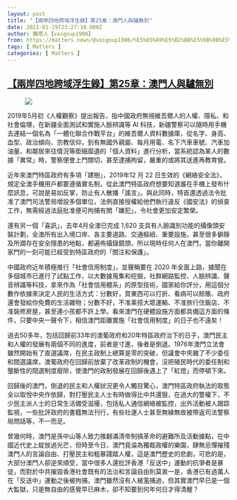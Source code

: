 ```yaml
---
layout: post
title: "【兩岸四地跨域浮生錄】第25章：澳門人與驢無別"
date: 2021-01-19T23:27:10.000Z
author: 鐵塔人【vaigoup1906】
from: https://matters.news/@vaigoup1906/%E5%85%A9%E5%B2%B8%E5%9B%9B%E5%9C%B0%E8%B7%A8%E5%9F%9F%E6%B5%AE%E7%94%9F%E9%8C%84-%E7%AC%AC25%E7%AB%A0-%E6%BE%B3%E9%96%80%E4%BA%BA%E8%88%87%E9%A9%A2%E7%84%A1%E5%88%A5-bafyreidnml4tg4f5usy6cqqn5wfv6c4xqv6s4wxuxtoopovd47rbmz2mum
tags: [ Matters ]
categories: [ Matters ]
---
```

<!--1611098830000-->
[【兩岸四地跨域浮生錄】第25章：澳門人與驢無別](https://matters.news/@vaigoup1906/%E5%85%A9%E5%B2%B8%E5%9B%9B%E5%9C%B0%E8%B7%A8%E5%9F%9F%E6%B5%AE%E7%94%9F%E9%8C%84-%E7%AC%AC25%E7%AB%A0-%E6%BE%B3%E9%96%80%E4%BA%BA%E8%88%87%E9%A9%A2%E7%84%A1%E5%88%A5-bafyreidnml4tg4f5usy6cqqn5wfv6c4xqv6s4wxuxtoopovd47rbmz2mum)
------

<div>
<figure class="image"><img src="https://assets.matters.news/embed/16b9e9d5-ed9a-4f83-898f-a8b49c76da4c.jpeg" data-asset-id="16b9e9d5-ed9a-4f83-898f-a8b49c76da4c" referrerpolicy="no-referrer"><figcaption><span></span></figcaption></figure><p>2019年5月初《人權觀察》提出報告，指中國政府無視維吾爾人的人權、隱私、和社會倫理，在新疆全面測試和實施人臉辨識等 AI 科技，新疆警察可以隨時用手機去連結一個名為「一體化聯合作戰平台」的維吾爾人資料數據庫，從名字、身高、血型、政治傾向、宗教信仰，到有無國外親屬、每月用電、名下汽車車號、汽車加油量、和鄰居來往情況等鉅細靡遺的「個人資料」進行分析，當系統認為某人的數據「異常」時，警察便會上門關切，甚至逮捕拘留，嚴重的或將其送進再教育營。</p><p>近年來澳門特區政府有多項「建樹」，2019年12 月 22 日生效的《網絡安全法》，規定全澳手機用戶都要遵循實名制，從此澳門特區政府想要知道誰在手機上發布什麼訊息，可說是易如反掌，防止有人散播「謠言」。與此同時，特首還透過法令批准了澳門司法警局增設多個單位，法例直接授權給他們執行違反《國安法》的偵查工作，無需經過法庭批准便可拘捕有關「嫌犯」，令社會更加安定繁榮。</p><p>還有另一個「喜訊」，去年4月全澳已完成 1,620 支具有人臉識別功能的攝像頭安裝計劃，全澳所有出入境口岸、各主要道路、交通樞紐、重要設施，甚至很多僻靜及所謂存在安全隱患的地點，都遍佈攝錄鏡頭，所以現時任何人在澳門，當你離開家門的一刻可能已經受到特區政府的「關注和保護」。</p><p>中國政府近年積極推行「社會信用制度」，並聲稱要在 2020 年全面上路，據聞在多個城市已進行了試點工作，以大數據蒐集和挖掘，社群網路監控、人臉辨識、聲音辨識等科技，拿來作為「社會信用體系」的原型技術，國家給你評分，用這個分數作依據來決定人民的生活方式：分數好，買東西可以打折、看病可以賒賬、政府還會發給你免費的生活雜物；分數不好，不准乘搭大眾運輸、不准旅行住飯店、不准裝修房屋，甚至連小孩都不許上學。看來澳門在硬體設施方面都具備這方面的條件，只要中央一聲令下，相信澳門距離實施「社會信用制度」的日子也不遠矣！</p><p>過去50多年，包括回歸前33年的澳葡政府和20年特區政府治下的日子，澳門民主和人權的發展有兩個不同的進度，前者是寸進，後者是倒退。1976年澳門立法會雖然開始有了直選議席，在民主政制上總算是零的突破，但議會中夾雜了不少委任和間選議席，澳葡政府在回歸前放棄了改革政制的機會，沒把殖民時代的委任制和壟斷性的間選制度廢除，使澳門的政制發展在回歸後遇上了「紅燈」而停頓下來。</p><p>回歸後的澳門，倒退的民主和人權狀況更令人觸目驚心，澳門特區政府執法的取態全以取悅中央作依歸，對打壓民主人士有時做得比中共還狠，在過大的警權下，不少民主派人士的日常生活備受滋擾，包括私人通信網絡被監控，出外活動被人跟踪監視，一些批評政府的書籍無法刊行，有些社運人士甚至無緣無故被帶返司法警察局問話等，不一而足。</p><p>曾幾何時，澳門是孫中山等人致力推翻滿清帝制搞革命的避難所及活動據點，在中國近代史上綻放過光芒，但時至今日，澳門竟淪為獨裁政權的樂園，肆無忌憚摧殘澳門人的言論自由、打壓民主和粗暴踐踏人權，這是澳門歷史的悲劇，可悲的是，大部分澳門人卻逆來順受，當中很多人還批評香港「反送中」運動的抗爭者是暴徒，而對於中共摧毀香港社會既有的法治和言論自由則莫衷一是，香港已有過萬人在「反送中」運動之後被拘捕，澳門雖然沒有人被濫捕過，但其實澳門早已是一個大監獄，只是無自由的感覺早已麻木，卻不知要到何年何日才得清醒？</p>
</div>
